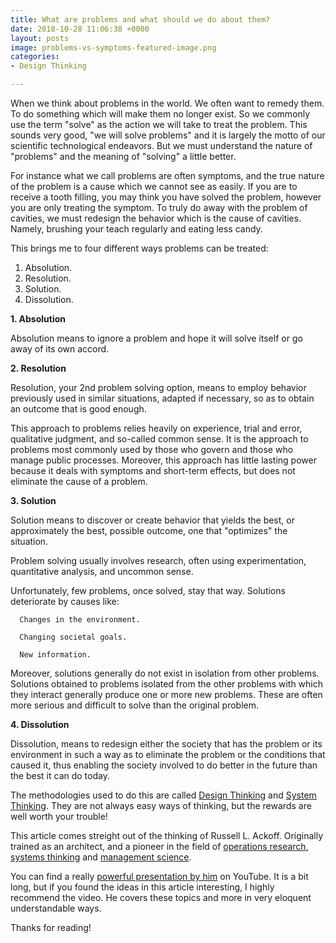 ```yaml
---
title: What are problems and what should we do about them?
date: 2018-10-28 11:06:38 +0000
layout: posts
image: problems-vs-symptoms-featured-image.png
categories:
- Design Thinking

---
```

When we think about problems in the world. We often want to remedy them. To do something which will make them no longer exist. So we commonly use the term "solve" as the action we will take to treat the problem. This sounds very good, "we will solve problems" and it is largely the motto of our scientific technological endeavors. But we must understand the nature of "problems" and the meaning of "solving" a little better.

For instance what we call problems are often symptoms, and the true nature of the problem is a cause which we cannot see as easily. If you are to receive a tooth filling, you may think you have solved the problem, however you are only treating the symptom. To truly do away with the problem of cavities, we must redesign the behavior which is the cause of cavities. Namely, brushing your teach regularly and eating less candy.

This brings me to four different ways problems can be treated:

1. Absolution.
2. Resolution.
3. Solution.
4. Dissolution.

**1. Absolution**

Absolution means to ignore a problem and hope it will solve itself or go away of its own accord.

**2. Resolution**

Resolution, your 2nd problem solving option, means to  employ behavior previously used in similar situations, adapted if  necessary, so as to obtain an outcome that is good enough.

This approach to problems relies heavily on experience, trial and  error, qualitative judgment, and so-called common sense. It is the  approach to problems most commonly used by those who govern and those  who manage public processes. Moreover, this approach has little lasting  power because it deals with symptoms and short-term effects, but does  not eliminate the cause of a problem.

**3. Solution**

Solution means to  discover or create behavior that yields the best, or approximately the  best, possible outcome, one that "optimizes" the situation.

Problem solving usually involves research, often using experimentation, quantitative analysis, and uncommon sense.

Unfortunately, few problems, once solved, stay that way. Solutions deteriorate by causes like:

      Changes in the environment.

      Changing societal goals.

      New information.

Moreover, solutions generally do not exist in isolation from  other problems. Solutions obtained to problems isolated from the other  problems with which they interact generally produce one or more new  problems. These are often more serious and difficult to solve than the  original problem.

**4. Dissolution**

Dissolution, means to  redesign either the society that has the problem or its environment in  such a way as to eliminate the problem or the conditions that caused it,  thus enabling the society involved to do better in the future than the  best it can do today.

The methodologies used to do this are called [Design Thinking](https://en.wikipedia.org/wiki/Design_thinking "Design Thinking on Wikipedia") and [System Thinking](https://en.wikipedia.org/wiki/Systems_theory "Systems Theory on Wikipedia"). They are not always easy ways of thinking, but the rewards are well worth your trouble!

This article comes streight out of the thinking of Russell L. Ackoff. Originally trained as an architect, and a pioneer in the field of [operations research](https://en.wikipedia.org/wiki/Operations_research "Operations research"), [systems thinking](https://en.wikipedia.org/wiki/Systems_thinking "Systems thinking") and [management science](https://en.wikipedia.org/wiki/Management_science "Management science").

You can find a really [powerful presentation by him](https://www.youtube.com/watch?v=EbLh7rZ3rhU "Russel Ackoff on Youtube") on YouTube. It is a bit long, but if you found the ideas in this article interesting, I highly recommend the video. He covers these topics and more in very eloquent understandable ways.

Thanks for reading! 